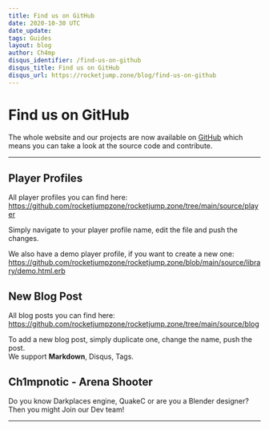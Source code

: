 ```yaml
---
title: Find us on GitHub
date: 2020-10-30 UTC
date_update:
tags: Guides
layout: blog
author: Ch4mp
disqus_identifier: /find-us-on-github
disqus_title: Find us on GitHub
disqus_url: https://rocketjump.zone/blog/find-us-on-github
---
```


<h1 class="w3-center">Find us on GitHub</h1>

<p>The whole website and our projects are now available on <a href="https://rocketjump.zone/github" target="_blank">GitHub</a> which means you can take a look at the source code and contribute.</p>
<hr>


## Player Profiles

<p>All player profiles you can find here:<br>
<a href="https://github.com/rocketjumpzone/rocketjump.zone/tree/main/source/player" target="_blank">https://github.com/rocketjumpzone/rocketjump.zone/tree/main/source/player</a><br>

Simply navigate to your player profile name, edit the file and push the changes.
</p>

<p>
We also have a demo player profile, if you want to create a new one:
<a href="https://github.com/rocketjumpzone/rocketjump.zone/blob/main/source/library/demo.html.erb" target="_blank">
https://github.com/rocketjumpzone/rocketjump.zone/blob/main/source/library/demo.html.erb</a>
</p>


## New Blog Post
<p>All blog posts you can find here:<br>
<a href="https://github.com/rocketjumpzone/rocketjump.zone/tree/main/source/blog" target="_blank">https://github.com/rocketjumpzone/rocketjump.zone/tree/main/source/blog</a><br>

To add a new blog post, simply duplicate one, change the name, push the post.<br>We support <b>Markdown</b>, Disqus, Tags.
</p>



## Ch1mpnotic - Arena Shooter
Do you know Darkplaces engine, QuakeC or are you a Blender designer? Then you might Join our Dev team!
<hr>
